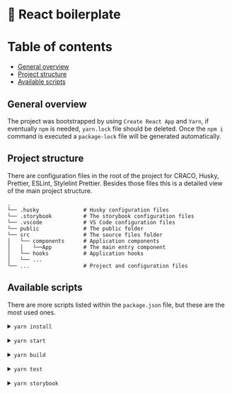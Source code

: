 # 🚀 **React** boilerplate

# Table of contents

-   [General overview](#general-overview)
-   [Project structure](#project-structure)
-   [Available scripts](#available-scripts)

## General overview

The project was bootstrapped by using `Create React App` and `Yarn`, if eventually `npm` is needed, `yarn.lock` file should be deleted. Once the `npm i` command is executed a `package-lock` file will be generated automatically.

## Project structure

There are configuration files in the root of the project for CRACO, Husky, Prettier, ESLint, Stylelint Prettier.
Besides those files this is a detailed view of the main project structure.

    .
    └── .husky              # Husky configuration files
    └── .storybook          # The storybook configuration files
    └── .vscode             # VS Code configuration files
    └── public              # The public folder
    └── src                 # The source files folder
    │   └── components      # Application components
    │   │   └──App          # The main entry component
    │   └── hooks           # Application hooks
    │	└── ...
    └── ...                 # Project and configuration files

## Available scripts

There are more scripts listed within the `package.json` file, but these are the most used ones.

<details style="margin-bottom: 15px">
<summary><code>yarn install</code></summary>
<p style="font-size: 14px; padding: 5px 0 0 10px">
	Installs project dependencies.<br>
	<small><b>Note:</b> Might need to add <code>--legacy-peer-deps</code> flag for CRACO. Currently configured by using the <code>.npmrc</code> file.</small>
</p>
</details>

<details style="margin-bottom: 15px">
<summary><code>yarn start</code></summary>
<p style="font-size: 14px; padding: 5px 0 0 10px">
    Runs the app in development mode.<br>
    Open <a target="_blank" href="http://localhost:3000/">http://localhost:3000/</a> to view it in the browser.
</p>
</details>

<details style="margin-bottom: 15px">
<summary><code>yarn build</code></summary>
<p style="font-size: 14px; padding: 5px 0 0 10px">Builds the app in production mode.</p>
</details>

<details style="margin-bottom: 15px">
<summary><code>yarn test</code></summary>
<p style="font-size: 14px; padding: 5px 0 0 10px">Launches the test runner in the interactive watch mode.</p>
</details>

<details style="margin-bottom: 15px">
<summary><code>yarn storybook</code></summary>
<p style="font-size: 14px; padding: 5px 0 0 10px">
    Runs Storybook.<br>
    Open <a target="_blank" href="http://localhost:6006/">http://localhost:6006/</a> to view it in the browser.
</p>
</details>
